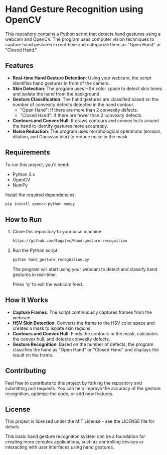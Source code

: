 # Hand Gesture Recognition using OpenCV

This repository contains a Python script that detects hand gestures using a webcam and OpenCV. The program uses computer vision techniques to capture hand gestures in real-time and categorize them as "Open Hand" or "Closed Hand."

## Features
- **Real-time Hand Gesture Detection**: Using your webcam, the script identifies hand gestures in front of the camera.
- **Skin Detection**: The program uses HSV color space to detect skin tones and isolate the hand from the background.
- **Gesture Classification**: The hand gestures are classified based on the number of convexity defects detected in the hand contour.
    - "Open Hand": If there are more than 2 convexity defects.
    - "Closed Hand": If there are fewer than 2 convexity defects.
- **Contours and Convex Hull**: It draws contours and convex hulls around the hand to identify gestures more accurately.
- **Noise Reduction**: The program uses morphological operations (erosion, dilation, and Gaussian blur) to reduce noise in the mask.

## Requirements
To run this project, you'll need:
- Python 3.x
- OpenCV
- NumPy

Install the required dependencies:
```bash
pip install opencv-python numpy
```

## How to Run
1. Clone this repository to your local machine:
    ```bash
    https://github.com/Bugates/Hand-gesture-recognition 
    ```

2. Run the Python script:
    ```bash
    python hand_gesture_recognition.py
    ```
    The program will start using your webcam to detect and classify hand gestures in real-time.

    Press 'q' to exit the webcam feed.

## How It Works
- **Capture Frames**: The script continuously captures frames from the webcam.
- **HSV Skin Detection**: Converts the frame to the HSV color space and creates a mask to isolate skin regions.
- **Contours and Convex Hull**: Finds the contours in the mask, calculates the convex hull, and detects convexity defects.
- **Gesture Recognition**: Based on the number of defects, the program classifies the hand as "Open Hand" or "Closed Hand" and displays the result on the frame.

## Contributing
Feel free to contribute to this project by forking the repository and submitting pull requests. You can help improve the accuracy of the gesture recognition, optimize the code, or add new features.

## License
This project is licensed under the MIT License - see the LICENSE file for details.

This basic hand gesture recognition system can be a foundation for creating more complex applications, such as controlling devices or interacting with user interfaces using hand gestures.
